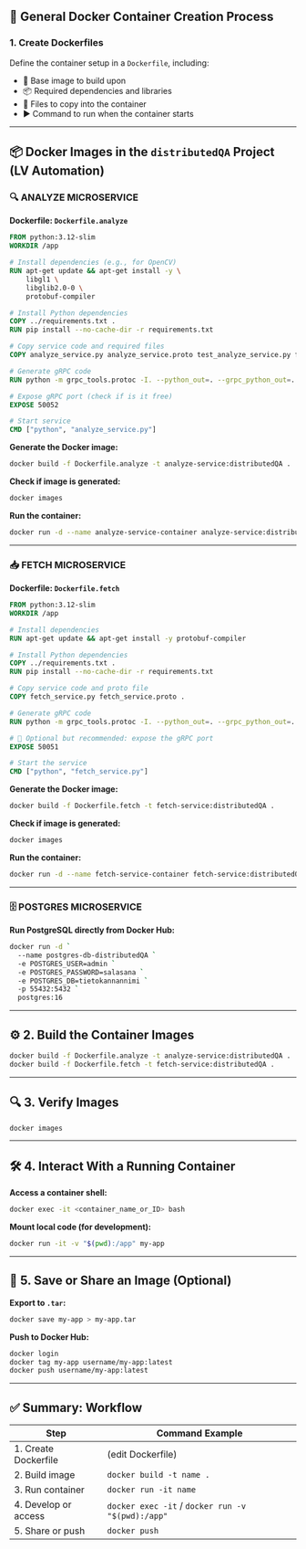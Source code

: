 ## 🐳 General Docker Container Creation Process

### 1. Create Dockerfiles

Define the container setup in a `Dockerfile`, including:
- 🧱 Base image to build upon
- 📦 Required dependencies and libraries
- 📁 Files to copy into the container
- ▶️ Command to run when the container starts

---

## 📦 Docker Images in the `distributedQA` Project (LV Automation)

### 🔍 ANALYZE MICROSERVICE

**Dockerfile: `Dockerfile.analyze`**
```Dockerfile
FROM python:3.12-slim
WORKDIR /app

# Install dependencies (e.g., for OpenCV)
RUN apt-get update && apt-get install -y \
    libgl1 \
    libglib2.0-0 \
    protobuf-compiler

# Install Python dependencies
COPY ../requirements.txt .
RUN pip install --no-cache-dir -r requirements.txt

# Copy service code and required files
COPY analyze_service.py analyze_service.proto test_analyze_service.py fetch_service.proto US_IQ_analysis3.py LUT_table_codes.py LUT_taulukko_lisaa.py probe-LUT.xls .

# Generate gRPC code
RUN python -m grpc_tools.protoc -I. --python_out=. --grpc_python_out=. analyze_service.proto fetch_service.proto

# Expose gRPC port (check if is it free)
EXPOSE 50052

# Start service
CMD ["python", "analyze_service.py"]
```

**Generate the Docker image:**
```bash
docker build -f Dockerfile.analyze -t analyze-service:distributedQA .
```

**Check if image is generated:**
```bash
docker images
```

**Run the container:**
```bash
docker run -d --name analyze-service-container analyze-service:distributedQA
```

---

### 📥 FETCH MICROSERVICE

**Dockerfile: `Dockerfile.fetch`**
```Dockerfile
FROM python:3.12-slim
WORKDIR /app

# Install dependencies
RUN apt-get update && apt-get install -y protobuf-compiler

# Install Python dependencies
COPY ../requirements.txt .
RUN pip install --no-cache-dir -r requirements.txt

# Copy service code and proto file
COPY fetch_service.py fetch_service.proto .

# Generate gRPC code
RUN python -m grpc_tools.protoc -I. --python_out=. --grpc_python_out=. fetch_service.proto

# 🔹 Optional but recommended: expose the gRPC port
EXPOSE 50051

# Start the service
CMD ["python", "fetch_service.py"]

```

**Generate the Docker image:**
```bash
docker build -f Dockerfile.fetch -t fetch-service:distributedQA .
```

**Check if image is generated:**
```bash
docker images
```

**Run the container:**
```bash
docker run -d --name fetch-service-container fetch-service:distributedQA
```

---

### 🗄️ POSTGRES MICROSERVICE

**Run PostgreSQL directly from Docker Hub:**
```bash
docker run -d `
  --name postgres-db-distributedQA `
  -e POSTGRES_USER=admin `
  -e POSTGRES_PASSWORD=salasana `
  -e POSTGRES_DB=tietokannannimi `
  -p 55432:5432 `
  postgres:16
```

---

## ⚙️ 2. Build the Container Images

```bash
docker build -f Dockerfile.analyze -t analyze-service:distributedQA .
docker build -f Dockerfile.fetch -t fetch-service:distributedQA .
```

---

## 🔍 3. Verify Images

```bash
docker images
```

---

## 🛠️ 4. Interact With a Running Container

**Access a container shell:**
```bash
docker exec -it <container_name_or_ID> bash
```

**Mount local code (for development):**
```bash
docker run -it -v "$(pwd):/app" my-app
```

---

## 💾 5. Save or Share an Image (Optional)

**Export to `.tar`:**
```bash
docker save my-app > my-app.tar
```

**Push to Docker Hub:**
```bash
docker login
docker tag my-app username/my-app:latest
docker push username/my-app:latest
```

---

## ✅ Summary: Workflow

| Step                   | Command Example                              |
|------------------------|----------------------------------------------|
| 1. Create Dockerfile   | (edit Dockerfile)                             |
| 2. Build image         | `docker build -t name .`                      |
| 3. Run container       | `docker run -it name`                         |
| 4. Develop or access   | `docker exec -it` / `docker run -v "$(pwd):/app"` |
| 5. Share or push       | `docker push`                                 |
